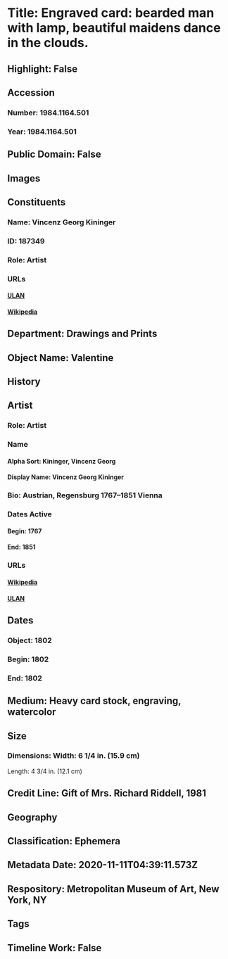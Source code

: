 # Title: Engraved card: bearded man with lamp, beautiful maidens dance in the clouds.
## Highlight: False
## Accession
### Number: 1984.1164.501
### Year: 1984.1164.501
## Public Domain: False
## Images
## Constituents
### Name: Vincenz Georg Kininger
### ID: 187349
### Role: Artist
### URLs
#### [ULAN](http://vocab.getty.edu/page/ulan/500019285)
#### [Wikipedia](https://www.wikidata.org/wiki/Q1467985)
## Department: Drawings and Prints
## Object Name: Valentine
## History
## Artist
### Role: Artist
### Name
#### Alpha Sort: Kininger, Vincenz Georg
#### Display Name: Vincenz Georg Kininger
### Bio: Austrian, Regensburg 1767–1851 Vienna
### Dates Active
#### Begin: 1767
#### End: 1851
### URLs
#### [Wikipedia](https://www.wikidata.org/wiki/Q1467985)
#### [ULAN](http://vocab.getty.edu/page/ulan/500019285)
## Dates
### Object: 1802
### Begin: 1802
### End: 1802
## Medium: Heavy card stock, engraving, watercolor
## Size
### Dimensions: Width: 6 1/4 in. (15.9 cm)
Length: 4 3/4 in. (12.1 cm)
## Credit Line: Gift of Mrs. Richard Riddell, 1981
## Geography
## Classification: Ephemera
## Metadata Date: 2020-11-11T04:39:11.573Z
## Respository: Metropolitan Museum of Art, New York, NY
## Tags
## Timeline Work: False